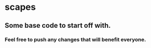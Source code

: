 # scapes
## Some base code to start off with.
### Feel free to push any changes that will benefit everyone.